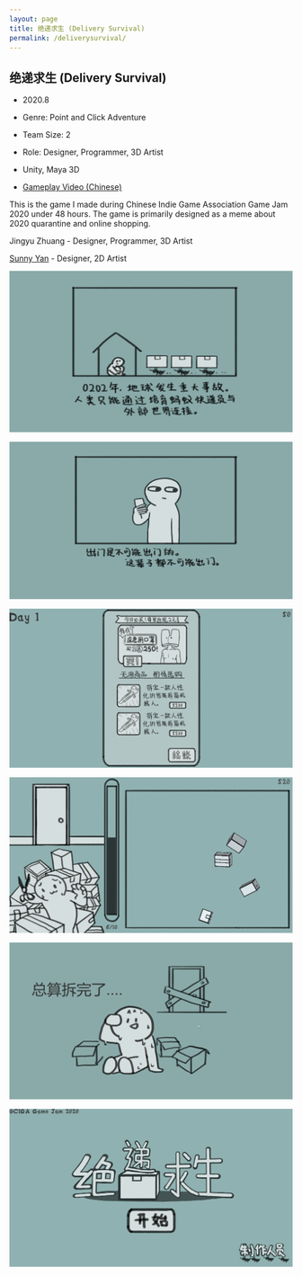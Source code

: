 ```yaml
---
layout: page
title: 绝递求生 (Delivery Survival)
permalink: /deliverysurvival/
---
```


## 绝递求生 (Delivery Survival)

 - 2020.8

 - Genre: Point and Click Adventure

 - Team Size: 2

 - Role: Designer, Programmer, 3D Artist

 - Unity, Maya 3D

 - [Gameplay Video (Chinese)](https://www.bilibili.com/video/BV1fp4y1v7zh)

 This is the game I made during Chinese Indie Game Association Game Jam 2020 under 48 hours. The game is primarily designed as a meme about 2020 quarantine and online shopping.

 Jingyu Zhuang - Designer, Programmer, 3D Artist

 [Sunny Yan](https://sunnyyan991.wixsite.com/gu0za) - Designer, 2D Artist

 ![](./img/JDQS2.png)

 ![](./img/JDQS3.png)

 ![](./img/JDQS4.png)

 ![](./img/JDQS5.png)

 ![](./img/JDQS6.png)

 ![](./img/JDQS7.png)
